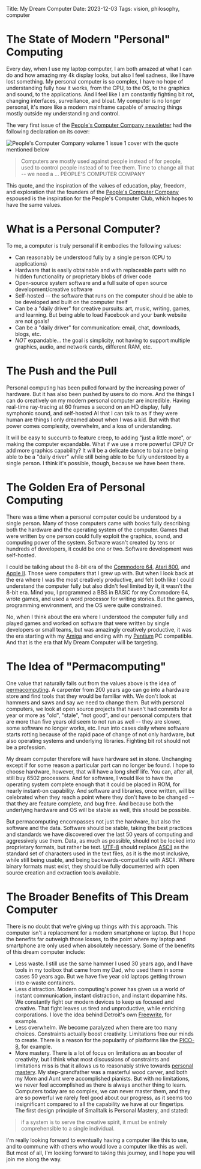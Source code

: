 Title: My Dream Computer
Date: 2023-12-03
Tags: vision, philosophy, computer

# The State of Modern "Personal" Computing
Every day, when I use my laptop computer, I am both amazed at what I can do and how amazing my 4k display looks, but also I feel sadness, like I have lost something. My personal computer is so complex, I have no hope of understanding fully how it works, from the CPU, to the OS, to the graphics and sound, to the applications. And I feel like I am constantly fighting bit rot, changing interfaces, surveillance, and bloat. My computer is no longer personal, it's more like a modern mainframe capable of amazing things mostly outside my understanding and control. 

The very first issue of the [People's Computer Company newsletter](https://archive.org/details/DigiBarnPeoplesComputerCompanyVol1No1Oct1972/mode/2up) had the following declaration on its cover:

![People's Computer Company volume 1 issue 1 cover with the quote mentioned below]({static}/images/1972-10-PCC-cover-small.jpg)

>Computers are mostly
>    used against people instead of for people,
>    used to control people instead of to free them.
>        Time to change all that --
>            we need a ...
>PEOPLE'S COMPUTER COMPANY

This quote, and the inspiration of the values of education, play, freedom, and exploration that the founders of the [People's Computer Company](https://en.wikipedia.org/wiki/People%27s_Computer_Company) espoused is the inspiration for the People's Computer Club, which hopes to have the same values.

# What is a Personal Computer?
To me, a computer is truly personal if it embodies the following values:

- Can reasonably be understood fully by a single person (CPU to applications)
- Hardware that is easily obtainable and with replaceable parts with no hidden functionality or proprietary blobs of driver code
- Open-source system software and a full suite of open source development/creative software
- Self-hosted -- the software that runs on the computer should be able to be developed and built on the computer itself
- Can be a "daily driver" for creative pursuits: art, music, writing, games, and learning. But being able to load Facebook and your bank website are not goals!
- Can be a "daily driver" for communication: email, chat, downloads, blogs, etc.
- *NOT* expandable... the goal is simplicity, not having to support multiple graphics, audio, and network cards, different RAM, etc.
    
# The Push and the Pull
Personal computing has been pulled forward by the increasing power of hardware. But it has also been pushed by users to do more. And the things I can do creatively on my modern personal computer are incredible. Having real-time ray-tracing at 60 frames a second on an HD display, fully symphonic sound, and self-hosted AI that I can talk to as if they were human are things I only dreamed about when I was a kid. But with that power comes complexity, overwhelm, and a loss of understanding.

It will be easy to succumb to feature creep, to adding "just a little more", or making the computer expandable. What if we use a more powerful CPU? Or add more graphics capability? It will be a delicate dance to balance being able to be a "daily driver" while still being able to be fully understood by a single person. I think it's possible, though, because we have been there.

# The Golden Era of Personal Computing
There was a time when a personal computer could be understood by a single person. Many of those computers came with books fully describing both the hardware and the operating system of the computer. Games that were written by one person could fully exploit the graphics, sound, and computing power of the system. Software wasn't created by tens or hundreds of developers, it could be one or two. Software development was self-hosted.

I could be talking about the 8-bit era of the [Commodore 64](https://en.wikipedia.org/wiki/Commodore_64), [Atari 800](https://en.wikipedia.org/wiki/Atari_8-bit_family), and [Apple II](https://en.wikipedia.org/wiki/Apple_II). Those were computers that I grew up with. But when I look back at the era where I was the most creatively productive, and felt both like I could understand the computer fully but also didn't feel limited by it, it wasn't the 8-bit era. Mind you, I programmed a BBS in BASIC for my Commodore 64, wrote games, and used a word processor for writing stories. But the games, programming environment, and the OS were quite constrained.

No, when I think about the era where I understood the computer fully and played games and worked on software that were written by single developers or small teams, but was amazingly creatively productive, it was the era starting with my [Amiga](https://en.wikipedia.org/wiki/Amiga) and ending with my [Pentium](https://en.wikipedia.org/wiki/X86) PC compatible. And that is the era that My Dream Computer will be targeting.

# The Idea of "Permacomputing"
One value that naturally falls out from the values above is the idea of [permacomputing](https://permacomputing.net/). A carpenter from 200 years ago can go into a hardware store and find tools that they would be familiar with. We don't look at hammers and saws and say we need to change them. But with personal computers, we look at open source projects that haven't had commits for a year or more as "old", "stale", "not good", and our personal computers that are more than five years old seem to not run as well -- they are slower, some software no longer works, etc. I run into cases daily where software starts rotting because of the rapid pace of change of not only hardware, but also operating systems and underlying libraries. Fighting bit rot should not be a profession.

My dream computer therefore will have hardware set in stone. Unchanging except if for some reason a particular part can no longer be found. I hope to choose hardware, however, that will have a long shelf life. You can, after all, still buy 6502 processors. And for software, I would like to have the operating system complete enough that it could be placed in ROM, for nearly instant-on capability. And software and libraries, once written, will be celebrated when they reach a point where they don't have to be changed -- that they are feature complete, and bug free. And because both the underlying hardware and OS will be stable as well, this should be possible.

But permacomputing encompasses not just the hardware, but also the software and the data. Software should be stable, taking the best practices and standards we have discovered over the last 50 years of computing and aggressively use them. Data, as much as possible, should not be locked into proprietary formats, but rather be text. [UTF-8](https://en.wikipedia.org/wiki/UTF-8) should replace [ASCII](https://en.wikipedia.org/wiki/ASCII) as the standard set of characters used in the text files, as it is the most inclusive, while still being usable, and being backwards-compatible with ASCII. Where binary formats must exist, they should be fully documented with open source creation and extraction tools available. 

# The Broader Benefits of This Dream Computer
There is no doubt that we're giving up things with this approach. This computer isn't a replacement for a modern smartphone or laptop. But I hope the benefits far outweigh those losses, to the point where my laptop and smartphone are only used when absolutely necessary. Some of the benefits of this dream computer include:

- Less waste. I still use the same hammer I used 30 years ago, and I have tools in my toolbox that came from my Dad, who used them in some cases 50 years ago. But we have five year old laptops getting thrown into e-waste containers.
- Less distraction. Modern computing's power has given us a world of instant communication, instant distraction, and instant dopamine hits. We constantly fight our modern devices to keep us focused and creative. That fight leaves us tired and unproductive, while enriching corporations. I love the idea behind Detroit's own [Freewrite](https://getfreewrite.com/), for example.
- Less overwhelm. We become paralyzed when there are too many choices. Constraints actually boost creativity. Limitations free our minds to create. There is a reason for the popularity of platforms like the [PICO-8](https://www.lexaloffle.com/pico-8.php), for example.
- More mastery. There is a lot of focus on limitations as an booster of creativity, but I think what most discussions of constraints and limitations miss is that it allows us to reasonably strive towards [personal mastery](https://www.cs.virginia.edu/~evans/cs655/readings/smalltalk.html). My step-grandfather was a masterful wood carver, and both my Mom and Aunt were accomplished pianists. But with no limitations, we never feel accomplished as there is always another thing to learn. Computers today are so complex, we can never master them, and they are so powerful we rarely feel good about our progress, as it seems too insignificant compared to all the capability we have at our fingertips. The first design principle of Smalltalk is Personal Mastery, and stated:

>if a system is to serve the creative spirit, it must be entirely comprehensible to a single individual.

I'm really looking forward to eventually having a computer like this to use, and to commune with others who would love a computer like this as well. But most of all, I'm looking forward to taking this journey, and I hope you will join me along the way. 
